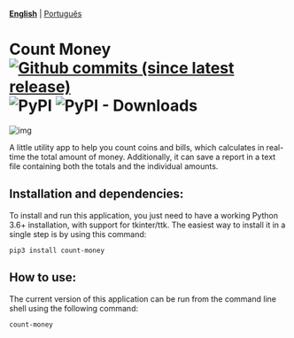 **[English](https://github.com/victordomingos/count-money/blob/master/README.md)** | [Portugu&ecirc;s](https://github.com/victordomingos/count-money/blob/master/README_PT.md)

# Count Money [![Github commits (since latest release)](https://img.shields.io/github/commits-since/victordomingos/count-money/latest.svg)](https://github.com/victordomingos/count-money) ![PyPI](https://img.shields.io/pypi/v/count-money) ![PyPI - Downloads](https://img.shields.io/pypi/dm/count-money)

![img](https://github.com/victordomingos/count-money/raw/master/screenshots/screenshot_en.png)

A little utility app to help you count coins and bills, which calculates in real-time the total amount of money.
Additionally, it can save a report in a text file containing both the totals and the individual amounts.

## Installation and dependencies:

To install and run this application, you just need to have a working
Python 3.6+ installation, with support for tkinter/ttk. The easiest way to install it in a single step is
by using this command:

```
pip3 install count-money
```

## How to use:

The current version of this application can be run from the command line shell using the following command:

```
count-money
```

